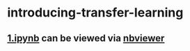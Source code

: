 # introducing-transfer-learning

## [1.ipynb](https://github.com/joymichs/introducing-transfer-learning/blob/master/1.ipynb) can be viewed via [nbviewer](nbviewer.jupyter.org)
